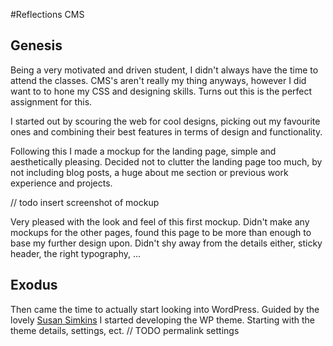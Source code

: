 #Reflections CMS

## Genesis
Being a very motivated and driven student, I didn't always have the time to attend the classes.    CMS's aren't really my thing anyways, however I did want to to hone my CSS and designing skills. 
 Turns out this is the perfect assignment for this.
 
 I started out by scouring the web for cool designs, picking out my favourite ones and combining their best features in  terms of design and functionality.  
 
 Following this I made a mockup for the landing page, simple and aesthetically pleasing. Decided not to clutter the landing page too much, by not including blog posts, a huge about me section or previous work experience and projects.
 
 // todo insert screenshot of mockup
 
 Very pleased with the look and feel of this first mockup. Didn't make any mockups for the other pages, found this page to be more than enough to base my further design upon.
 Didn't shy away from the details either, sticky header, the right typography, ...
 
 
## Exodus
Then came the time to actually start looking into WordPress. Guided by the lovely [Susan  Simkins](https://app.pluralsight.com/library/courses/wordpress-custom-theme-development/table-of-contents) I started developing the WP theme. 
Starting with the theme details, settings, ect.
// TODO permalink settings


